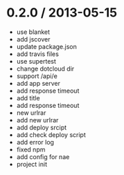 
0.2.0 / 2013-05-15 
==================

  * use blanket
  * add jscover
  * update package.json
  * add travis files
  * use supertest
  * change dotcloud dir
  * support /api/e
  * add app server
  * add response timeout
  * add title
  * add response timeout
  * new urlrar
  * add new urlrar
  * add deploy srcipt
  * add check deploy script
  * add error log
  * fixed npm
  * add config for nae
  * project init
